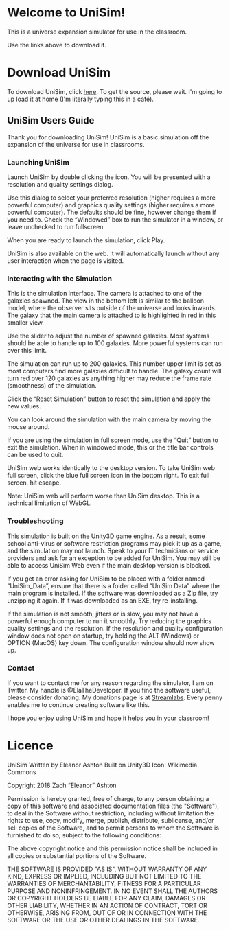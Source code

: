 # Welcome to UniSim!

This is a universe expansion simulator for use in the classroom.

Use the links above to download it.

# Download UniSim
To download UniSim, click [here](https://github.com/zachischeese/UniSIm/releases/download/1/UniSim.zip).
To get the source, please wait. I'm going to up load it at home (I'm literally typing this in a café).

## UniSim Users Guide

Thank you for downloading UniSim! UniSim is a basic simulation off the expansion of the universe for use in classrooms.

### Launching UniSim

Launch UniSim by double clicking the icon. You will be presented with a resolution and quality settings dialog.

Use this dialog to select your preferred resolution (higher requires a more powerful computer) and graphics quality settings (higher requires a more powerful computer). The defaults should be fine, however change them if you need to. Check the “Windowed” box to run the simulator in a window, or leave unchecked to run fullscreen.

When you are ready to launch the simulation, click Play.

UniSim is also available on the web. It will automatically launch without any user interaction when the page is visited.

### Interacting with the Simulation

This is the simulation interface. The camera is attached to one of the galaxies spawned. The view in the bottom left is similar to the balloon model, where the observer sits outside of the universe and looks inwards. The galaxy that the main camera is attached to is highlighted in red in this smaller view.

Use the slider to adjust the number of spawned galaxies. Most systems should be able to handle up to 100 galaxies. More powerful systems can run over this limit.

The simulation can run up to 200 galaxies. This number upper limit is set as most computers find more galaxies difficult to handle. The galaxy count will turn red over 120 galaxies as anything higher may reduce the frame rate (smoothness) of the simulation.

Click the “Reset Simulation” button to reset the simulation and apply the new values.

You can look around the simulation with the main camera by moving the mouse around.

If you are using the simulation in full screen mode, use the “Quit” button to exit the simulation. When in windowed mode, this or the title bar controls can be used to quit.

UniSim web works identically to the desktop version. To take UniSim web full screen, click the blue full screen icon in the bottom right. To exit full screen, hit escape.

Note: UniSim web will perform worse than UniSim desktop. This is a technical limitation of WebGL.

### Troubleshooting

This simulation is built on the Unity3D game engine. As a result, some school anti-virus or software restriction programs may pick it up as a game, and the simulation may not launch. Speak to your IT technicians or service providers and ask for an exception to be added for UniSim. You may still be able to access UniSim Web even if the main desktop version is blocked.

If you get an error asking for UniSim to be placed with a folder named “UniSim_Data”, ensure that there is a folder called “UniSim Data” where the main program is installed. If the software was downloaded as a Zip file, try unzipping it again. If it was downloaded as an EXE, try re-installing.

If the simulation is not smooth, jitters or is slow, you may not have a powerful enough computer to run it smoothly. Try reducing the graphics quality settings and the resolution. If the resolution and quality configuration window does not open on startup, try holding the ALT (Windows) or OPTION (MacOS) key down. The configuration window should now show up.

### Contact

If you want to contact me for any reason regarding the simulator, I am on Twitter. My handle is @ElaTheDeveloper. If you find the software useful, please consider donating. My donations page is at [Streamlabs](https://streamlabs.com/elathedeveloper). Every penny enables me to continue creating software like this.

I hope you enjoy using UniSim and hope it helps you in your classroom!

# Licence
UniSim
Written by Eleanor Ashton
Built on Unity3D
Icon: Wikimedia Commons


Copyright 2018 Zach “Eleanor” Ashton

Permission is hereby granted, free of charge, to any person obtaining a copy of this software and associated documentation files (the "Software"), to deal in the Software without restriction, including without limitation the rights to use, copy, modify, merge, publish, distribute, sublicense, and/or sell copies of the Software, and to permit persons to whom the Software is furnished to do so, subject to the following conditions:

The above copyright notice and this permission notice shall be included in all copies or substantial portions of the Software.

THE SOFTWARE IS PROVIDED "AS IS", WITHOUT WARRANTY OF ANY KIND, EXPRESS OR IMPLIED, INCLUDING BUT NOT LIMITED TO THE WARRANTIES OF MERCHANTABILITY, FITNESS FOR A PARTICULAR PURPOSE AND NONINFRINGEMENT. IN NO EVENT SHALL THE AUTHORS OR COPYRIGHT HOLDERS BE LIABLE FOR ANY CLAIM, DAMAGES OR OTHER LIABILITY, WHETHER IN AN ACTION OF CONTRACT, TORT OR OTHERWISE, ARISING FROM, OUT OF OR IN CONNECTION WITH THE SOFTWARE OR THE USE OR OTHER DEALINGS IN THE SOFTWARE.


